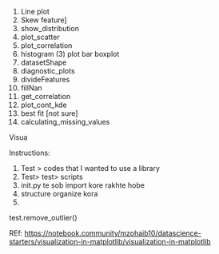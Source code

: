1. Line plot
2. Skew feature]
3. show_distribution
4. plot_scatter
5. plot_correlation
6. histogram (3)
plot bar
boxplot
7. datasetShape
8. diagnostic_plots
9. divideFeatures
10. fillNan
11. get_correlation
12. plot_cont_kde
13. best fit [not sure]
14. calculating_missing_values


Visua





Instructions:
1. Test > codes that I wanted to use a library 
2. Test> test> scripts
3. init.py te sob import kore rakhte hobe
4. structure organize kora
5. 

test.remove_outlier()





REf: https://notebook.community/mzohaib10/datascience-starters/visualization-in-matplotlib/visualization-in-matplotlib